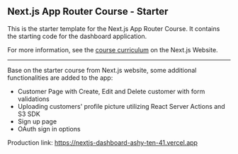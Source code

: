 ## Next.js App Router Course - Starter

This is the starter template for the Next.js App Router Course. It contains the starting code for the dashboard application.

For more information, see the [course curriculum](https://nextjs.org/learn) on the Next.js Website.

---

Base on the starter course from Next.js website, some additional functionalities are added to the app:

- Customer Page with Create, Edit and Delete customer with form validations
- Uploading customers' profile picture utilizing React Server Actions and S3 SDK
- Sign up page
- OAuth sign in options

Production link: https://nextjs-dashboard-ashy-ten-41.vercel.app
